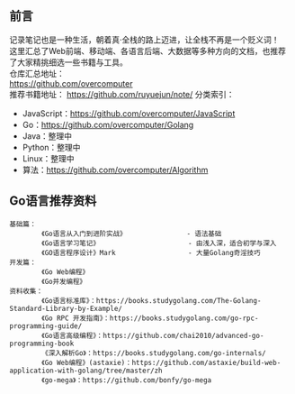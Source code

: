 ## 前言
记录笔记也是一种生活，朝着真·全栈的路上迈进，让全栈不再是一个贬义词！  
这里汇总了Web前端、移动端、各语言后端、大数据等多种方向的文档，也推荐了大家精挑细选一些书籍与工具。  
仓库汇总地址：  
https://github.com/overcomputer   
推荐书籍地址：
https://github.com/ruyuejun/note/
分类索引：  
- JavaScript：https://github.com/overcomputer/JavaScript
- Go：https://github.com/overcomputer/Golang
- Java：整理中
- Python：整理中
- Linux：整理中
- 算法：https://github.com/overcomputer/Algorithm
## Go语言推荐资料
```
基础篇：
        《Go语言从入门到进阶实战》               - 语法基础
        《Go语言学习笔记》                      - 由浅入深，适合初学与深入
        《GO语言程序设计》Mark                  - 大量Golang奇淫技巧 
开发篇：
        《Go Web编程》                 
        《Go并发编程》
资料收集：
        《Go语言标准库》：https://books.studygolang.com/The-Golang-Standard-Library-by-Example/
        《Go RPC 开发指南》：https://books.studygolang.com/go-rpc-programming-guide/
        《Go语言高级编程》：https://github.com/chai2010/advanced-go-programming-book
        《深入解析Go》：https://books.studygolang.com/go-internals/
        《Go Web编程》(astaxie)：https://github.com/astaxie/build-web-application-with-golang/tree/master/zh
        《go-mega》：https://github.com/bonfy/go-mega
```